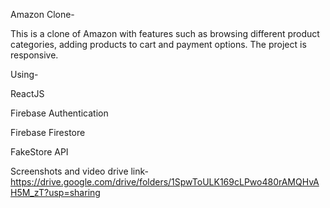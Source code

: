 Amazon Clone-

This is a clone of Amazon with features such as browsing different product categories, adding products to cart and payment options. The project is responsive.

Using-

ReactJS

Firebase Authentication

Firebase Firestore

FakeStore API


Screenshots and video drive link-
https://drive.google.com/drive/folders/1SpwToULK169cLPwo480rAMQHvAH5M_zT?usp=sharing





